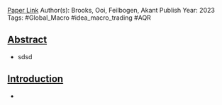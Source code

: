 
[Paper Link](obsidian://open?vault=Akul's%20Notebook&file=Library%2Fjournals%2Cmagazines%2FAQR%2FEconomic%20Trend_.pdf)
Author(s): Brooks, Ooi, Feilbogen, Akant
Publish Year: 2023
Tags: #Global_Macro #idea_macro_trading #AQR 

## <u>Abstract</u>
- sdsd

## <u>Introduction</u>
- 